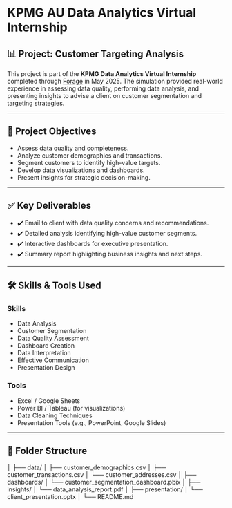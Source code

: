 # KPMG AU Data Analytics Virtual Internship 

## 📊 Project: Customer Targeting Analysis

This project is part of the **KPMG Data Analytics Virtual Internship** completed through [Forage](https://www.theforage.com/simulations/kpmg-au/data-analytics-y7gh) in May 2025. The simulation provided real-world experience in assessing data quality, performing data analysis, and presenting insights to advise a client on customer segmentation and targeting strategies.

---

## 🧠 Project Objectives

- Assess data quality and completeness.
- Analyze customer demographics and transactions.
- Segment customers to identify high-value targets.
- Develop data visualizations and dashboards.
- Present insights for strategic decision-making.

---

## ✅ Key Deliverables

- ✔️ Email to client with data quality concerns and recommendations.
- ✔️ Detailed analysis identifying high-value customer segments.
- ✔️ Interactive dashboards for executive presentation.
- ✔️ Summary report highlighting business insights and next steps.

---

## 🛠️ Skills & Tools Used

### Skills
- Data Analysis
- Customer Segmentation
- Data Quality Assessment
- Dashboard Creation
- Data Interpretation
- Effective Communication
- Presentation Design

### Tools
- Excel / Google Sheets  
- Power BI / Tableau (for visualizations)  
- Data Cleaning Techniques  
- Presentation Tools (e.g., PowerPoint, Google Slides)

---

## 📁 Folder Structure

│
├── data/
│ ├── customer_demographics.csv
│ ├── customer_transactions.csv
│ └── customer_addresses.csv
│
├── dashboards/
│ └── customer_segmentation_dashboard.pbix
│
├── insights/
│ └── data_analysis_report.pdf
│
├── presentation/
│ └── client_presentation.pptx
│
└── README.md
